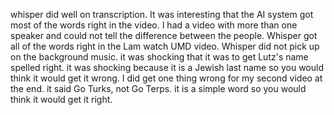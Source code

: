 
whisper did well on transcription. It was interesting that the AI system got most of the words right in the video. I had a video with more than one speaker and could not tell the difference between the people. Whisper got all of the words right in the Lam watch UMD video. Whisper did not pick up on the background music. 
it was shocking that it was to get Lutz's name spelled right. it was shocking because it is a Jewish last name so you would think it would get it wrong. 
I did get one thing wrong for my second video at the end. it said Go Turks, not Go Terps. it is a simple word so you would think it would get it right. 
